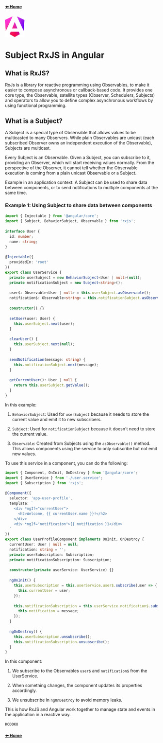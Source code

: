 #### [⬅️ Home](https://github.com/kodoku-san/angular-notes/blob/main/README.md)

![Angular](angular.svg)

# Subject RxJS in Angular

## What is RxJS?

RxJs is a library for reactive programming using Observables, to make it easier to compose asynchronous or callback-based code. It provides one core type, the Observable, satellite types (Observer, Schedulers, Subjects) and operators to allow you to define complex asynchronous workflows by using functional programming.

## What is a Subject?

A Subject is a special type of Observable that allows values to be multicasted to many Observers. While plain Observables are unicast (each subscribed Observer owns an independent execution of the Observable), Subjects are multicast.

Every Subject is an Observable. Given a Subject, you can subscribe to it, providing an Observer, which will start receiving values normally. From the perspective of the Observer, it cannot tell whether the Observable execution is coming from a plain unicast Observable or a Subject.

Example in an application context: A Subject can be used to share data between components, or to send notifications to multiple components at the same time.

### Example 1: Using Subject to share data between components

```typescript
import { Injectable } from '@angular/core';
import { Subject, BehaviorSubject, Observable } from 'rxjs';

interface User {
  id: number;
  name: string;
}

@Injectable({
  providedIn: 'root'
})
export class UserService {
  private userSubject = new BehaviorSubject<User | null>(null);
  private notificationSubject = new Subject<string>();

  user$: Observable<User | null> = this.userSubject.asObservable();
  notification$: Observable<string> = this.notificationSubject.asObservable();

  constructor() {}

  setUser(user: User) {
    this.userSubject.next(user);
  }

  clearUser() {
    this.userSubject.next(null);
  }

  sendNotification(message: string) {
    this.notificationSubject.next(message);
  }

  getCurrentUser(): User | null {
    return this.userSubject.getValue();
  }
}
```

In this example:

1. `BehaviorSubject`: Used for `userSubject` because it needs to store the current value and emit it to new subscribers.

2. `Subject`: Used for `notificationSubject` because it doesn't need to store the current value.

3. `Observable`: Created from Subjects using the `asObservable()` method. This allows components using the service to only subscribe but not emit new values.

To use this service in a component, you can do the following:

```typescript
import { Component, OnInit, OnDestroy } from '@angular/core';
import { UserService } from './user.service';
import { Subscription } from 'rxjs';

@Component({
  selector: 'app-user-profile',
  template: `
    <div *ngIf="currentUser">
      <h2>Welcome, {{ currentUser.name }}!</h2>
    </div>
    <div *ngIf="notification">{{ notification }}</div>
  `
})
export class UserProfileComponent implements OnInit, OnDestroy {
  currentUser: User | null = null;
  notification: string = '';
  private userSubscription: Subscription;
  private notificationSubscription: Subscription;

  constructor(private userService: UserService) {}

  ngOnInit() {
    this.userSubscription = this.userService.user$.subscribe(user => {
      this.currentUser = user;
    });

    this.notificationSubscription = this.userService.notification$.subscribe(message => {
      this.notification = message;
    });
  }

  ngOnDestroy() {
    this.userSubscription.unsubscribe();
    this.notificationSubscription.unsubscribe();
  }
}
```

In this component:

1. We subscribe to the Observables `user$` and `notification$` from the UserService.

2. When something changes, the component updates its properties accordingly.

3. We unsubscribe in `ngOnDestroy` to avoid memory leaks.

This is how RxJS and Angular work together to manage state and events in the application in a reactive way.

`KODOKU`
#### [⬅️ Home](https://github.com/kodoku-san/angular-notes/blob/main/README.md)
